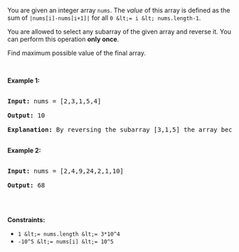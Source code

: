 You are given an integer array `` nums ``. The _value_ of this array is defined as the sum of `` |nums[i]-nums[i+1]| ``&nbsp;for all&nbsp;`` 0 &lt;= i &lt; nums.length-1 ``.

You are allowed to select any subarray of the given array and reverse it. You can perform this operation __only once__.

Find maximum possible value of the final array.

&nbsp;

__Example 1:__

<pre>
<strong>Input:</strong> nums = [2,3,1,5,4]
<strong>Output:</strong> 10
<b>Explanation: </b>By reversing the subarray [3,1,5] the array becomes [2,5,1,3,4] whose value is 10.
</pre>

__Example 2:__

<pre>
<strong>Input:</strong> nums = [2,4,9,24,2,1,10]
<strong>Output:</strong> 68
</pre>

&nbsp;

__Constraints:__

*   `` 1 &lt;= nums.length &lt;= 3*10^4 ``
*   `` -10^5 &lt;= nums[i] &lt;= 10^5 ``